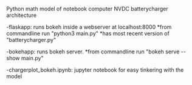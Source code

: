 Python math model of notebook computer NVDC batterycharger architecture


-flaskapp:  runs bokeh inside a webserver at localhost:8000
*from commandline run "python3 main.py"
*has most recent version of "batterycharger.py"

-bokehapp: runs bokeh server.
*from commandline run "bokeh serve --show main.py"

-chargerplot_bokeh.ipynb: jupyter notebook for easy tinkering with the model

